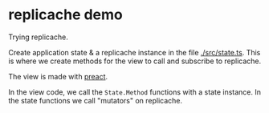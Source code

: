 # replicache demo

Trying replicache.

Create application state & a replicache instance in the file [./src/state.ts](./src/state.ts). This is where we create methods for the view to call and subscribe to replicache.

The view is made with [preact](https://preactjs.com/).

In the view code, we call the `State.Method` functions with a state instance. In the state functions we call "mutators" on replicache.
